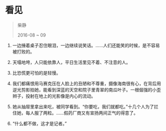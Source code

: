 # 看见
> 柴静
>
> 2016-08 ~ 09

1. 一边捶着桌子忍住眼泪，一边继续说笑话。......人们还能笑的时候，是不容易被打败的。

2. 天塌地垮，人只能依靠人，平日生活里见不着、不注意的人。

3. 比恐慌更可怕的是轻慢。

4. 我们都痛恨用马赛克压在人脸上的丑陋和不尊重，摄像海南很有心，在背后用逆光剪影拍她，能看到深蓝的天空和院子里青翠的南瓜叶子。一根倔强的小歪辫子，投射在地上的光影像是内心的流动。

5. 她从抽屉里拿出来吃，被同学看到。“你要吃，我们就都吃。”十几个人为了拦住她，每人服了两粒。......假药厂商又有宣扬两间正气的得意了。

6. “什么都不做，这才是记者。”

